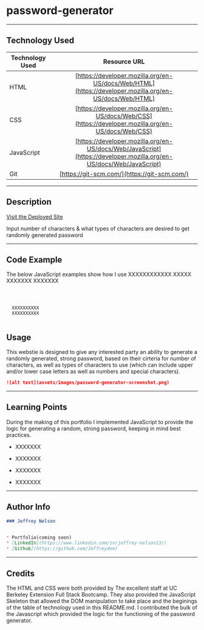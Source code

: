 # password-generator

---

## Technology Used 

| Technology Used         | Resource URL           | 
| ------------- |:-------------:| 
| HTML    | [https://developer.mozilla.org/en-US/docs/Web/HTML](https://developer.mozilla.org/en-US/docs/Web/HTML) | 
| CSS     | [https://developer.mozilla.org/en-US/docs/Web/CSS](https://developer.mozilla.org/en-US/docs/Web/CSS)      |
| JavaScript     | [https://developer.mozilla.org/en-US/docs/Web/JavaScript](https://developer.mozilla.org/en-US/docs/Web/JavaScript)      |   
| Git | [https://git-scm.com/](https://git-scm.com/)     |    

---

## Description

[Visit the Deployed Site](https://jeffreydne.github.io/Jeff-Nelson-password-generator)

Input number of characters &amp; what types of characters are desired to get randomly generated password


---

## Code Example

The below JavaScript examples show how I use XXXXXXXXXXXX
XXXXX
XXXXXXX
XXXXXXX

```JS
   
 
```
```JS
  XXXXXXXXXX
  XXXXXXXXXX
  
```
## Usage

This webstie is designed to give any interested party an ability to generate a randomly generated, strong password, based on their cirteria for number of characters, as well as types of characters to use (which can include upper and/or lower case letters as well as numbers and special characters). 

```md
![alt text](assets/images/password-generator-screenshot.png)
```
---

## Learning Points

During the making of this portfolio I implemented JavaScript to provide the logic for generating a random, strong password, keeping in mind best practices. 

* XXXXXXX

* XXXXXXX

*  XXXXXXX 

*  XXXXXXX
---

## Author Info

```md
### Jeffrey Nelson


* Portfolio(coming soon)
* [LinkedIn](https://www.linkedin.com/in/jeffrey-nelson13/)
* [Github](https://github.com/Jeffreydne)
```

---
## Credits

The HTML and CSS were both provided by The excellent staff at UC Berkeley Extension Full Stack Bootcamp. They also provided the JavaScript Skeleton that allowed the DOM manipulation to take place and the beginings of the table of technology used in this README.md. I contributed the bulk of the Javascript which provided the logic for the functioning of the password generator.

